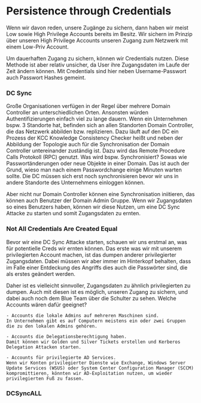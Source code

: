 # Persistence through Credentials

Wenn wir davon reden, unsere Zugänge zu sichern, dann haben wir meist Low sowie High Privilege Accounts bereits im Besitz.
Wir sichern im Prinzip über unseren High Privilege Accounts unseren Zugang zum Netzwerk mit einem Low-Priv Account.

Um dauerhaften Zugang zu sichern, können wir Credentials nutzen. Diese Methode ist aber relativ unsicher, da User ihre Zugangsdaten im Laufe der Zeit ändern können. 
Mit Credentials sind hier neben Username-Passwort auch Passwort Hashes gemeint.

### DC Sync

Große Organisationen verfügen in der Regel über mehrere Domain Controller an unterschiedlichen Orten. Ansonsten würden Authentifizierungen einfach viel zu lange dauern. Wenn ein Unternehmen bspw. 3 Standorte hat, befinden sich an allen Standorten Domain Controller, die das Netzwerk abbilden bzw. replizieren. Dazu läuft auf den DC ein Prozess der KCC Knowledge Consistency Checker heißt und neben der Abbildung der Topologie auch für die Synchronisation der Domain Controller untereinander zuständig ist. Dazu wird das Remote Procedure Calls Protokoll (RPC) genutzt. Was wird bspw. Synchronisiert? Sowas wie Passwortänderungen oder neue Objekte in einer Domain.
Das ist auch der Grund, wieso man nach einem Passwordchange einige Minuten warten sollte. Die DC müssen sich erst noch synchronisieren bevor wir uns in andere Standorte des Unternehmens einloggen können.

Aber nicht nur Domain Controller können eine Synchronisation iniitieren, das können auch Benutzer der Domain Admin Gruppe.
Wenn wir Zugangsdaten so eines Benutzers haben, können wir diese Nutzen, um eine DC Sync Attacke zu starten und somit Zugangsdaten zu ernten.

### Not All Credentials Are Created Equal

Bevor wir eine DC Sync Attacke starten, schauen wir uns erstmal an, was für potentielle Creds wir ernten können.
Das erste was wir mit unserem privilegierten Account machen, ist das dumpen anderer privilegierter Zugangsdaten. Dabei müssen wir aber immer im Hinterkopf behalten, dass im Falle einer Entdeckung des Angriffs dies auch die Passwörter sind, die als erstes geändert werden.

Daher ist es vielleicht sinnvoller, Zugangsdaten zu ähnlich privilegierten zu dumpen. Auch mit diesen ist es möglich, unseren Zugang zu sichern, und dabei auch noch dem Blue Team über die Schulter zu sehen. Welche Accounts wären dafür geeignet?

    - Accounts die lokale Admins auf mehreren Maschinen sind. 
    In Unternehmen gibt es auf Computern meistens ein oder zwei Gruppen die zu den lokalen Admins gehören.

    - Accounts die Delegationsberechtigung haben. 
    Damit können wir Golden und Silver Tickets erstellen und Kerberos Delegation Attacken starten.

    - Accounts für privilegierte AD Services.
    Wenn wir Konten privilegierter Dienste wie Exchange, Windows Server Update Services (WSUS) oder System Center Configuration Manager (SCCM) kompromittieren, könnten wir AD-Exploitation nutzen, um wieder privilegierten Fuß zu fassen. 

### DCSyncALL



